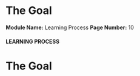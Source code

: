 <!--
 // Platform: Academy
// URL: https://academy.hackthebox.com/module/9/section/1580
// Platform Version: V1
// Module ID: 9
// Module Name: Learning Process
// Module Difficulty: Fundamental
// Section ID: 1580
// Section Title: The Goal
// Page Title: Learning Process
// Page Number: 10
-->

# The Goal

**Module Name:** Learning Process **Page Number:** 10

#### LEARNING PROCESS

# The Goal

####